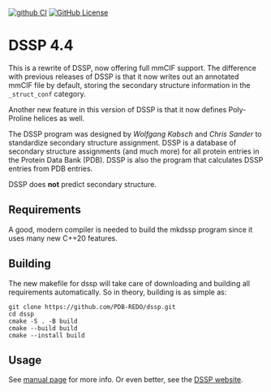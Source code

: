 [![github CI](https://github.com/pdb-redo/dssp/actions/workflows/cmake-multi-platform.yml/badge.svg)](https://github.com/pdb-redo/dssp/actions)
[![GitHub License](https://img.shields.io/github/license/pdb-redo/dssp)](https://github.com/pdb-redo/dssp/LICENSE)

DSSP 4.4
========

This is a rewrite of DSSP, now offering full mmCIF support. The difference
with previous releases of DSSP is that it now writes out an annotated mmCIF
file by default, storing the secondary structure information in the
`_struct_conf` category.

Another new feature in this version of DSSP is that it now defines
Poly-Proline helices as well.

The DSSP program was designed by _Wolfgang Kabsch_ and _Chris Sander_ to
standardize secondary structure assignment. DSSP is a database of secondary
structure assignments (and much more) for all protein entries in the Protein
Data Bank (PDB). DSSP is also the program that calculates DSSP entries from
PDB entries.

DSSP does **not** predict secondary structure.

Requirements
------------

A good, modern compiler is needed to build the mkdssp program since it uses
many new C++20 features.

Building
--------

The new makefile for dssp will take care of downloading and building all requirements
automatically. So in theory, building is as simple as:

```console
git clone https://github.com/PDB-REDO/dssp.git
cd dssp
cmake -S . -B build
cmake --build build
cmake --install build
```

Usage
-----

See [manual page](doc/mkdssp.md) for more info. Or even better, see the [DSSP website](https://pdb-redo.eu/dssp).
